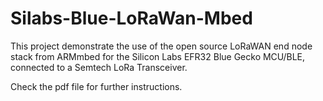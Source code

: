# Silabs-Blue-LoRaWan-Mbed
This project demonstrate the use of the open source LoRaWAN end node stack from ARMmbed for the Silicon Labs EFR32 Blue Gecko MCU/BLE, connected to a Semtech LoRa Transceiver.

Check the pdf file for further instructions.